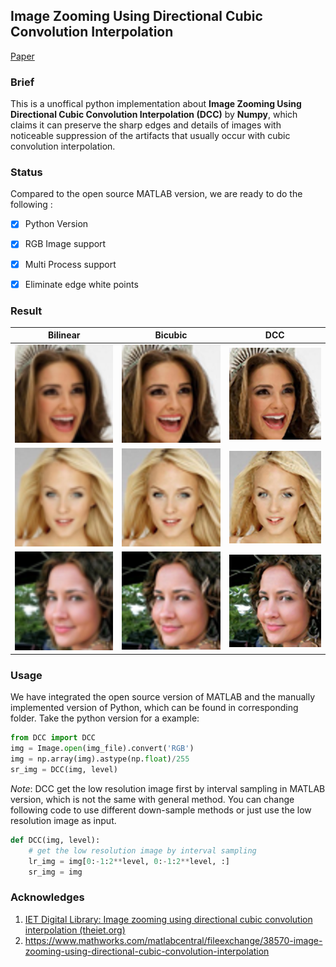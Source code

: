 ## Image Zooming Using Directional Cubic Convolution Interpolation

[Paper](https://digital-library.theiet.org/content/journals/10.1049/iet-ipr.2011.0534) 



### Brief

This is a unoffical python implementation about **Image Zooming Using Directional Cubic Convolution Interpolation (DCC)** by **Numpy**, which claims it can preserve the sharp edges and details of
images with noticeable suppression of the artifacts that usually occur with cubic convolution interpolation.  



### Status

Compared to the open source MATLAB version, we are ready to do the following :

-   [x] Python Version
-   [x] RGB Image support 
-   [x] Multi Process support
-   [x] Eliminate edge white points



### Result

| Bilinear                                        | Bicubic                                       | DCC                                               |
| ----------------------------------------------- | --------------------------------------------- | ------------------------------------------------- |
| ![00000_bilinear](./data/sr/00000_bilinear.png) | ![00000_bicubic](./data/sr/00000_bicubic.png) | ![00000_dcc_numpy](./data/sr/00000_dcc_numpy.png) |
| ![00001_bilinear](./data/sr/00001_bilinear.png) | ![00001_bicubic](./data/sr/00001_bicubic.png) | ![00001_dcc_numpy](./data/sr/00001_dcc_numpy.png) |
| ![00002_bilinear](./data/sr/00002_bilinear.png) | ![00002_bicubic](./data/sr/00002_bicubic.png) | ![00002_dcc_numpy](./data/sr/00002_dcc_numpy.png) |



###  Usage

We have integrated the open source version of MATLAB and the manually implemented version of Python, which can be found in corresponding folder. Take the python version for a example:

```python
from DCC import DCC
img = Image.open(img_file).convert('RGB')
img = np.array(img).astype(np.float)/255
sr_img = DCC(img, level)
```

*Note*: DCC get the low resolution image first by interval sampling in MATLAB version, which is not the same with general method. You can change following code to use different down-sample methods or just use the low resolution image as input.

```python
def DCC(img, level):
    # get the low resolution image by interval sampling
    lr_img = img[0:-1:2**level, 0:-1:2**level, :]
    sr_img = img
```



### Acknowledges

1. [IET Digital Library: Image zooming using directional cubic convolution interpolation (theiet.org)](https://digital-library.theiet.org/content/journals/10.1049/iet-ipr.2011.0534)
2. https://www.mathworks.com/matlabcentral/fileexchange/38570-image-zooming-using-directional-cubic-convolution-interpolation



